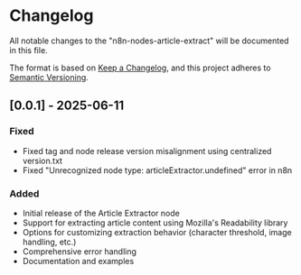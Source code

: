 # Changelog

All notable changes to the "n8n-nodes-article-extract" will be documented in this file.

The format is based on [Keep a Changelog](https://keepachangelog.com/en/1.0.0/),
and this project adheres to [Semantic Versioning](https://semver.org/spec/v2.0.0.html).

## [0.0.1] - 2025-06-11

### Fixed

- Fixed tag and node release version misalignment using centralized version.txt
- Fixed "Unrecognized node type: articleExtractor.undefined" error in n8n

### Added

- Initial release of the Article Extractor node
- Support for extracting article content using Mozilla's Readability library
- Options for customizing extraction behavior (character threshold, image handling, etc.)
- Comprehensive error handling
- Documentation and examples
